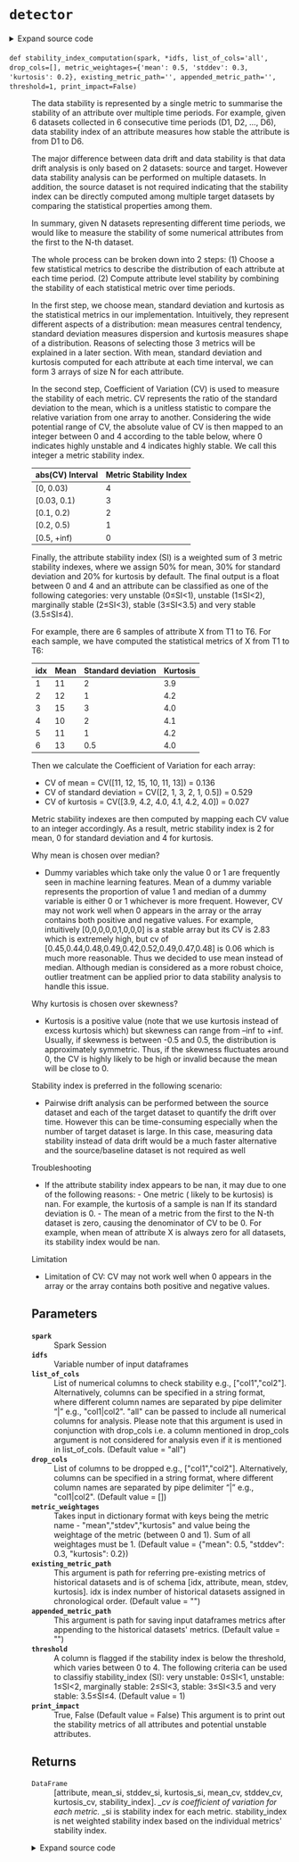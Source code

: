 # <code>detector</code>
<details class="source">
<summary>
<span>Expand source code</span>
</summary>
<pre>
```python
# coding=utf-8

from __future__ import division, print_function

import numpy as np
import pandas as pd
import pyspark
from loguru import logger
from pyspark.sql import SparkSession, DataFrame
from pyspark.sql import functions as F
from pyspark.sql import types as T
from scipy.stats import variation
import sympy as sp

from anovos.data_ingest.data_ingest import concatenate_dataset
from anovos.data_transformer.transformers import attribute_binning
from anovos.shared.utils import attributeType_segregation
from .distances import hellinger, psi, js_divergence, ks
from .validations import check_distance_method, check_list_of_columns


@check_distance_method
@check_list_of_columns
def statistics(
    spark: SparkSession,
    idf_target: DataFrame,
    idf_source: DataFrame,
    *,
    list_of_cols: list = "all",
    drop_cols: list = None,
    method_type: str = "PSI",
    bin_method: str = "equal_range",
    bin_size: int = 10,
    threshold: float = 0.1,
    pre_existing_source: bool = False,
    source_path: str = "NA",
    model_directory: str = "drift_statistics",
    print_impact: bool = False,
):
    """
    When the performance of a deployed machine learning model degrades in production, one potential reason is that
    the data used in training and prediction are not following the same distribution.

    Data drift mainly includes the following manifestations:

    - Covariate shift: training and test data follow different distributions. For example, An algorithm predicting
    income that is trained on younger population but tested on older population.
    - Prior probability shift: change of prior probability. For example in a spam classification problem,
    the proportion of spam emails changes from 0.2
    in training data to 0.6 in testing data.
    - Concept shift: the distribution of the target variable changes given fixed input values. For example in
    the same spam classification problem, emails tagged as spam in training data are more likely to be tagged
    as non-spam in testing data.

    In our module, we mainly focus on covariate shift detection.

    In summary, given 2 datasets, source and target datasets, we would like to quantify the drift of some numerical
    attributes from source to target datasets. The whole process can be broken down into 2 steps: (1) convert each
    attribute of interest in source and target datasets into source and target probability distributions. (2)
    calculate the statistical distance between source and target distributions for each attribute.

    In the first step, attribute_binning is firstly performed to bin the numerical attributes of the source dataset,
    which requires two input variables: bin_method and bin_size. The same binning method is applied on the target
    dataset to align two results. The probability distributions are computed by dividing the frequency of each bin by
    the total frequency.

    In the second step, 4 choices of statistical metrics are provided to measure the data drift of an attribute from
    source to target distribution: Population Stability Index (PSI), Jensen-Shannon Divergence (JSD),
    Hellinger Distance (HD) and Kolmogorov-Smirnov Distance (KS).

    They are calculated as below:
    For two discrete probability distributions *P=(p_1,…,p_k)* and *Q=(q_1,…,q_k),*

    ![https://raw.githubusercontent.com/anovos/anovos-docs/main/docs/assets/drift_stats_formulae.png](https://raw.githubusercontent.com/anovos/anovos-docs/main/docs/assets/drift_stats_formulae.png)

    A threshold can be set to flag out drifted attributes. If multiple statistical metrics have been calculated,
    an attribute will be marked as drifted if any of its statistical metric is larger than the threshold.

    This function can be used in many scenarios. For example:

    1. Attribute level data drift can be analysed together with the attribute importance of a machine learning model.
    The more important an attribute is, the more attention it needs to be given if drift presents.
    2. To analyse data drift over time, one can treat one dataset as the source / baseline dataset and multiple
    datasets as the target datasets. Drift analysis can be performed between the source dataset and each of the
    target dataset to quantify the drift over time.

    Parameters
    ----------
    spark
        Spark Session
    idf_target
        Input Dataframe
    idf_source
        Baseline/Source Dataframe. This argument is ignored if pre_existing_source is True.
    list_of_cols
        List of columns to check drift e.g., ["col1","col2"].
        Alternatively, columns can be specified in a string format,
        where different column names are separated by pipe delimiter “|” e.g., "col1|col2".
        "all" can be passed to include all (non-array) columns for analysis.
        Please note that this argument is used in conjunction with drop_cols i.e. a column mentioned in
        drop_cols argument is not considered for analysis even if it is mentioned in list_of_cols. (Default value = "all")
    drop_cols
        List of columns to be dropped e.g., ["col1","col2"].
        Alternatively, columns can be specified in a string format,
        where different column names are separated by pipe delimiter “|” e.g., "col1|col2". (Default value = None)
    method_type
        "PSI", "JSD", "HD", "KS","all".
        "all" can be passed to calculate all drift metrics.
        One or more methods can be passed in a form of list or string where different metrics are separated
        by pipe delimiter “|” e.g. ["PSI", "JSD"] or "PSI|JSD". (Default value = "PSI")
    bin_method
        "equal_frequency", "equal_range".
        In "equal_range" method, each bin is of equal size/width and in "equal_frequency", each bin
        has equal no. of rows, though the width of bins may vary. (Default value = "equal_range")
    bin_size
        Number of bins for creating histogram. (Default value = 10)
    threshold
        A column is flagged if any drift metric is above the threshold. (Default value = 0.1)
    pre_existing_source
        Boolean argument – True or False. True if the drift_statistics folder (binning model &
        frequency counts for each attribute) exists already, False Otherwise. (Default value = False)
    source_path
        If pre_existing_source is False, this argument can be used for saving the drift_statistics folder.
        The drift_statistics folder will have attribute_binning (binning model) & frequency_counts sub-folders.
        If pre_existing_source is True, this argument is path for referring the drift_statistics folder.
        Default "NA" for temporarily saving source dataset attribute_binning folder. (Default value = "NA")
    model_directory
        If pre_existing_source is False, this argument can be used for saving the drift stats to folder.
        The default drift statics directory is drift_statistics folder will have attribute_binning
        If pre_existing_source is True, this argument is model_directory for referring the drift statistics dir.
        Default "drift_statistics" for temporarily saving source dataset attribute_binning folder. (Default value = "drift_statistics")
    print_impact
        True, False. (Default value = False)
        This argument is to print out the drift statistics of all attributes and attributes meeting the threshold.

    Returns
    -------
    DataFrame
        [attribute, *metric, flagged]
        Number of columns will be dependent on method argument. There will be one column for each drift method/metric.

    """
    drop_cols = drop_cols or []
    num_cols = attributeType_segregation(idf_target.select(list_of_cols))[0]

    if not pre_existing_source:
        source_bin = attribute_binning(
            spark,
            idf_source,
            list_of_cols=num_cols,
            method_type=bin_method,
            bin_size=bin_size,
            pre_existing_model=False,
            model_path=source_path + "/" + model_directory,
        )
        source_bin.persist(pyspark.StorageLevel.MEMORY_AND_DISK).count()

    target_bin = attribute_binning(
        spark,
        idf_target,
        list_of_cols=num_cols,
        method_type=bin_method,
        bin_size=bin_size,
        pre_existing_model=True,
        model_path=source_path + "/" + model_directory,
    )

    target_bin.persist(pyspark.StorageLevel.MEMORY_AND_DISK).count()
    result = {"attribute": [], "flagged": []}

    for method in method_type:
        result[method] = []

    for i in list_of_cols:
        if pre_existing_source:
            x = spark.read.csv(
                source_path + "/" + model_directory + "/frequency_counts/" + i,
                header=True,
                inferSchema=True,
            )
        else:
            x = (
                source_bin.groupBy(i)
                .agg((F.count(i) / idf_source.count()).alias("p"))
                .fillna(-1)
            )
            x.coalesce(1).write.csv(
                source_path + "/" + model_directory + "/frequency_counts/" + i,
                header=True,
                mode="overwrite",
            )

        y = (
            target_bin.groupBy(i)
            .agg((F.count(i) / idf_target.count()).alias("q"))
            .fillna(-1)
        )

        xy = (
            x.join(y, i, "full_outer")
            .fillna(0.0001, subset=["p", "q"])
            .replace(0, 0.0001)
            .orderBy(i)
        )
        p = np.array(xy.select("p").rdd.flatMap(lambda x: x).collect())
        q = np.array(xy.select("q").rdd.flatMap(lambda x: x).collect())

        result["attribute"].append(i)
        counter = 0

        for idx, method in enumerate(method_type):
            drift_function = {
                "PSI": psi,
                "JSD": js_divergence,
                "HD": hellinger,
                "KS": ks,
            }
            metric = float(round(drift_function[method](p, q), 4))
            result[method].append(metric)
            if counter == 0:
                if metric > threshold:
                    result["flagged"].append(1)
                    counter = 1
            if (idx == (len(method_type) - 1)) & (counter == 0):
                result["flagged"].append(0)

    odf = (
        spark.createDataFrame(
            pd.DataFrame.from_dict(result, orient="index").transpose()
        )
        .select(["attribute"] + method_type + ["flagged"])
        .orderBy(F.desc("flagged"))
    )

    if print_impact:
        logger.info("All Attributes:")
        odf.show(len(list_of_cols))
        logger.info("Attributes meeting Data Drift threshold:")
        drift = odf.where(F.col("flagged") == 1)
        drift.show(drift.count())

    return odf


def stability_index_computation(
    spark,
    *idfs,
    list_of_cols="all",
    drop_cols=[],
    metric_weightages={"mean": 0.5, "stddev": 0.3, "kurtosis": 0.2},
    existing_metric_path="",
    appended_metric_path="",
    threshold=1,
    print_impact=False,
):
    """
    The data stability is represented by a single metric to summarise the stability of an attribute over multiple
    time periods. For example, given 6 datasets collected in 6 consecutive time periods (D1, D2, …, D6),
    data stability index of an attribute measures how stable the attribute is from D1 to D6.

    The major difference between data drift and data stability is that data drift analysis is only based on 2
    datasets: source and target. However data stability analysis can be performed on multiple datasets. In addition,
    the source dataset is not required indicating that the stability index can be directly computed among multiple
    target datasets by comparing the statistical properties among them.

    In summary, given N datasets representing different time periods, we would like to measure the stability of some
    numerical attributes from the first to the N-th dataset.

    The whole process can be broken down into 2 steps: (1) Choose a few statistical metrics to describe the
    distribution of each attribute at each time period. (2) Compute attribute level stability by combining the
    stability of each statistical metric over time periods.

    In the first step, we choose mean, standard deviation and kurtosis as the statistical metrics in our
    implementation. Intuitively, they represent different aspects of a distribution: mean measures central tendency,
    standard deviation measures dispersion and kurtosis measures shape of a distribution. Reasons of selecting those
    3 metrics will be explained in a later section. With mean, standard deviation and kurtosis computed for each
    attribute at each time interval, we can form 3 arrays of size N for each attribute.

    In the second step, Coefficient of Variation (CV) is used to measure the stability of each metric. CV represents
    the ratio of the standard deviation to the mean, which is a unitless statistic to compare the relative variation
    from one array to another. Considering the wide potential range of CV, the absolute value of CV is then mapped to
    an integer between 0 and 4 according to the table below, where 0 indicates highly unstable and 4 indicates highly
    stable. We call this integer a metric stability index.

    | abs(CV) Interval | Metric Stability Index |
    |------------------|------------------------|
    | [0, 0.03)        | 4                      |
    | [0.03, 0.1)      | 3                      |
    | [0.1, 0.2)       | 2                      |
    | [0.2, 0.5)       | 1                      |
    | [0.5, +inf)      | 0                      |


    Finally, the attribute stability index (SI) is a weighted sum of 3 metric stability indexes, where we assign 50%
    for mean, 30% for standard deviation and 20% for kurtosis by default. The final output is a float between 0 and 4 and an
    attribute can be classified as one of the following categories: very unstable (0≤SI<1), unstable (1≤SI<2),
    marginally stable (2≤SI<3), stable (3≤SI<3.5) and very stable (3.5≤SI≤4).

    For example, there are 6 samples of attribute X from T1 to T6. For each sample, we have computed the statistical
    metrics of X from T1 to T6:

    | idx | Mean | Standard deviation | Kurtosis |
    |-----|------|--------------------|----------|
    | 1   | 11   | 2                  | 3.9      |
    | 2   | 12   | 1                  | 4.2      |
    | 3   | 15   | 3                  | 4.0      |
    | 4   | 10   | 2                  | 4.1      |
    | 5   | 11   | 1                  | 4.2      |
    | 6   | 13   | 0.5                | 4.0      |

    Then we calculate the Coefficient of Variation for each array:

    - CV of mean = CV([11, 12, 15, 10, 11, 13]) = 0.136
    - CV of standard deviation = CV([2, 1, 3, 2, 1, 0.5]) = 0.529
    - CV of kurtosis = CV([3.9, 4.2, 4.0, 4.1, 4.2, 4.0]) = 0.027

    Metric stability indexes are then computed by mapping each CV value to an integer accordingly. As a result,
    metric stability index is 2 for mean, 0 for standard deviation and 4 for kurtosis.

    Why mean is chosen over median?

    - Dummy variables which take only the value 0 or 1 are frequently seen in machine learning features. Mean of a
    dummy variable represents the proportion of value 1 and median of a dummy variable is either 0 or 1 whichever is
    more frequent. However, CV may not work well when 0 appears in the array or the array contains both positive and
    negative values. For example, intuitively [0,0,0,0,0,1,0,0,0] is a stable array but its CV is 2.83 which is
    extremely high, but cv of [0.45,0.44,0.48,0.49,0.42,0.52,0.49,0.47,0.48] is 0.06 which is much more reasonable.
    Thus we decided to use mean instead of median. Although median is considered as a more robust choice,
    outlier treatment can be applied prior to data stability analysis to handle this issue.

    Why kurtosis is chosen over skewness?

    - Kurtosis is a positive value (note that we use kurtosis instead of excess kurtosis which) but skewness can
    range from –inf to +inf. Usually, if skewness is between -0.5 and 0.5, the distribution is approximately
    symmetric. Thus, if the skewness fluctuates around 0, the CV is highly likely to be high or invalid because the
    mean will be close to 0.

    Stability index is preferred in the following scenario:

    - Pairwise drift analysis can be performed between the source dataset and each of the target dataset to quantify
    the drift over time. However this can be time-consuming especially when the number of target dataset is large. In
    this case, measuring data stability instead of data drift would be a much faster alternative and the
    source/baseline dataset is not required as well

    Troubleshooting

    - If the attribute stability index appears to be nan, it may due to one of the following reasons: - One metric (
    likely to be kurtosis) is nan. For example, the kurtosis of a sample is nan If its standard deviation is 0. - The
    mean of a metric from the first to the N-th dataset is zero, causing the denominator of CV to be 0. For example,
    when mean of attribute X is always zero for all datasets, its stability index would be nan.

    Limitation

    - Limitation of CV: CV may not work well when 0 appears in the array or the array contains both positive and
    negative values.

    Parameters
    ----------
    spark
        Spark Session
    idfs
        Variable number of input dataframes
    list_of_cols
        List of numerical columns to check stability e.g., ["col1","col2"].
        Alternatively, columns can be specified in a string format,
        where different column names are separated by pipe delimiter “|” e.g., "col1|col2".
        "all" can be passed to include all numerical columns for analysis.
        Please note that this argument is used in conjunction with drop_cols i.e. a column mentioned in
        drop_cols argument is not considered for analysis even if it is mentioned in list_of_cols. (Default value = "all")
    drop_cols
        List of columns to be dropped e.g., ["col1","col2"].
        Alternatively, columns can be specified in a string format,
        where different column names are separated by pipe delimiter “|” e.g., "col1|col2". (Default value = [])
    metric_weightages
        Takes input in dictionary format with keys being the metric name - "mean","stdev","kurtosis"
        and value being the weightage of the metric (between 0 and 1). Sum of all weightages must be 1.
         (Default value = {"mean": 0.5, "stddev": 0.3, "kurtosis": 0.2})
    existing_metric_path
        This argument is path for referring pre-existing metrics of historical datasets and is
        of schema [idx, attribute, mean, stdev, kurtosis].
        idx is index number of historical datasets assigned in chronological order. (Default value = "")
    appended_metric_path
        This argument is path for saving input dataframes metrics after appending to the
        historical datasets' metrics. (Default value = "")
    threshold
        A column is flagged if the stability index is below the threshold, which varies between 0 to 4.
        The following criteria can be used to classifiy stability_index (SI): very unstable: 0≤SI<1,
        unstable: 1≤SI<2, marginally stable: 2≤SI<3, stable: 3≤SI<3.5 and very stable: 3.5≤SI≤4. (Default value = 1)
    print_impact
        True, False (Default value = False)
        This argument is to print out the stability metrics of all attributes and potential unstable attributes.

    Returns
    -------
    DataFrame
        [attribute, mean_si, stddev_si, kurtosis_si, mean_cv, stddev_cv, kurtosis_cv, stability_index].
        *_cv is coefficient of variation for each metric. *_si is stability index for each metric.
        stability_index is net weighted stability index based on the individual metrics' stability index.

    """

    num_cols = attributeType_segregation(idfs[0])[0]
    if list_of_cols == "all":
        list_of_cols = num_cols
    if isinstance(list_of_cols, str):
        list_of_cols = [x.strip() for x in list_of_cols.split("|")]
    if isinstance(drop_cols, str):
        drop_cols = [x.strip() for x in drop_cols.split("|")]

    list_of_cols = list(set([e for e in list_of_cols if e not in drop_cols]))

    if any(x not in num_cols for x in list_of_cols) | (len(list_of_cols) == 0):
        raise TypeError("Invalid input for Column(s)")

    if (
        round(
            metric_weightages.get("mean", 0)
            + metric_weightages.get("stddev", 0)
            + metric_weightages.get("kurtosis", 0),
            3,
        )
        != 1
    ):
        raise ValueError(
            "Invalid input for metric weightages. Either metric name is incorrect or sum of metric weightages is not 1.0"
        )

    if existing_metric_path:
        existing_metric_df = spark.read.csv(
            existing_metric_path, header=True, inferSchema=True
        )
        dfs_count = existing_metric_df.select(F.max(F.col("idx"))).first()[0]
    else:
        schema = T.StructType(
            [
                T.StructField("idx", T.IntegerType(), True),
                T.StructField("attribute", T.StringType(), True),
                T.StructField("mean", T.DoubleType(), True),
                T.StructField("stddev", T.DoubleType(), True),
                T.StructField("kurtosis", T.DoubleType(), True),
            ]
        )
        existing_metric_df = spark.sparkContext.emptyRDD().toDF(schema)
        dfs_count = 0

    metric_ls = []
    for idf in idfs:
        for i in list_of_cols:
            mean, stddev, kurtosis = idf.select(
                F.mean(i), F.stddev(i), F.kurtosis(i)
            ).first()
            metric_ls.append(
                [dfs_count + 1, i, mean, stddev, kurtosis + 3.0 if kurtosis else None]
            )
        dfs_count += 1

    new_metric_df = spark.createDataFrame(
        metric_ls, schema=("idx", "attribute", "mean", "stddev", "kurtosis")
    )
    appended_metric_df = concatenate_dataset(existing_metric_df, new_metric_df)

    if appended_metric_path:
        appended_metric_df.coalesce(1).write.csv(
            appended_metric_path, header=True, mode="overwrite"
        )

    result = []
    for i in list_of_cols:
        i_output = [i]
        for metric in ["mean", "stddev", "kurtosis"]:
            metric_stats = (
                appended_metric_df.where(F.col("attribute") == i)
                .orderBy("idx")
                .select(metric)
                .fillna(np.nan)
                .rdd.flatMap(list)
                .collect()
            )
            metric_cv = round(float(variation([a for a in metric_stats])), 4) or None
            i_output.append(metric_cv)
        result.append(i_output)

    schema = T.StructType(
        [
            T.StructField("attribute", T.StringType(), True),
            T.StructField("mean_cv", T.FloatType(), True),
            T.StructField("stddev_cv", T.FloatType(), True),
            T.StructField("kurtosis_cv", T.FloatType(), True),
        ]
    )

    odf = spark.createDataFrame(result, schema=schema)

    def score_cv(cv, thresholds=[0.03, 0.1, 0.2, 0.5]):
        if cv is None:
            return None
        else:
            cv = abs(cv)
            stability_index = [4, 3, 2, 1, 0]
            for i, thresh in enumerate(thresholds):
                if cv < thresh:
                    return stability_index[i]
            return stability_index[-1]

    f_score_cv = F.udf(score_cv, T.IntegerType())

    odf = (
        odf.replace(np.nan, None)
        .withColumn("mean_si", f_score_cv(F.col("mean_cv")))
        .withColumn("stddev_si", f_score_cv(F.col("stddev_cv")))
        .withColumn("kurtosis_si", f_score_cv(F.col("kurtosis_cv")))
        .withColumn(
            "stability_index",
            F.round(
                (
                    F.col("mean_si") * metric_weightages.get("mean", 0)
                    + F.col("stddev_si") * metric_weightages.get("stddev", 0)
                    + F.col("kurtosis_si") * metric_weightages.get("kurtosis", 0)
                ),
                4,
            ),
        )
        .withColumn(
            "flagged",
            F.when(
                (F.col("stability_index") < threshold)
                | (F.col("stability_index").isNull()),
                1,
            ).otherwise(0),
        )
    )

    if print_impact:
        logger.info("All Attributes:")
        odf.show(len(list_of_cols))
        logger.info("Potential Unstable Attributes:")
        unstable = odf.where(F.col("flagged") == 1)
        unstable.show(unstable.count())

    return odf


def feature_stability_estimation(
    spark,
    attribute_stats,
    attribute_transformation,
    metric_weightages={"mean": 0.5, "stddev": 0.3, "kurtosis": 0.2},
    threshold=1,
    print_impact=False,
):
    """
    This function is able to estimate the stability index of a new feature composed of certain attributes whose
    stability metrics are known. For example, the new feature F can be expressed as F = g(X1, X2, …, Xn),
    where X1, X2, …, Xn represent different attributes and g represents the transformation function.
    The most straightforward way is to generate the new feature for all periods and calculate its stability index.
    However, it requires reading all historical data again which can be unrealistic for large datasets.
    Thus, the objective of this function is to estimate feature stability index without reading historical data.

    One example can be the following scenario: we have attributes A and B, we have their respective stability
    statistics from T1 to T7. At T7 we realise we need to generate a new feature: A/B, but we don’t have
    statistics metrics of A/B from T1 to T6 and this is where this function can be applied to generate an
    estimation without reading datasets from T1 to T6.

    The estimation can be broken down into 3 steps.
    1. Estimate mean and stddev for the new feature based on attribute metrics (no existing resource found to
    estimate Feature kurtosis). Estimated mean and stddev are generated for each time period using the
    formula below according to [1]:
    ![https://raw.githubusercontent.com/anovos/anovos-docs/main/docs/assets/feature_stability_formulae.png](https://raw.githubusercontent.com/anovos/anovos-docs/main/docs/assets/feature_stability_formulae.png)
    2. Calculate Coefficient of variation (CV) for estimated feature mean and stddev. Each CV can be then mapped
    to an integer between 0 and 4 to generate the metric stability index.
    3. Similar to the attribute stability index, each metric is assigned a weightage between 0 and 1, where the
    default values are 50 for mean, 30% for standard deviation and 20% for kurtosis. Because we are unable to
    generate kurtosis stability index, its minimum and maximum possible values (0 and 4) are used to output a
    range for global stability index (GSI):
        * Lower bound of GSI = 0.5∗mean stability index + 0.3∗stddev stability index + 0.2 ∗ 𝟎
        * Upper bound of GSI = 0.5∗mean stability index + 0.3∗stddev stability index + 0.2 ∗ 𝟒

    [1] Benaroya, H., Han, S. M., & Nagurka, M. (2005). Probability models in engineering and science (Vol. 192, pp. 168-169). CRC press.

    Parameters
    ----------
    spark
        Spark Session
    attribute_stats
        Spark dataframe. The intermediate dataframe saved by running function
        stabilityIndex_computation with schema [idx, attribute, mean, stddev, kurtosis].
        It should contain all the attributes used in argument attribute_transformation.
    attribute_transformation
        Takes input in dictionary format: each key-value combination represents one
        new feature. Each key is a string containing all the attributes involved in
        the new feature seperated by '|'. Each value is the transformation of the
        attributes in string. For example, {'X|Y|Z': 'X**2+Y/Z', 'A': 'log(A)'}
    metric_weightages
        Takes input in dictionary format with keys being the metric name - "mean","stdev","kurtosis"
        and value being the weightage of the metric (between 0 and 1). Sum of all weightages must be 1.
        (Default value = {"mean": 0.5, "stddev": 0.3, "kurtosis": 0.2})
    threshold
        A column is flagged if the stability index is below the threshold, which varies between 0 and 4.
        The following criteria can be used to classify stability_index (SI): very unstable: 0≤SI<1,
        unstable: 1≤SI<2, marginally stable: 2≤SI<3, stable: 3≤SI<3.5 and very stable: 3.5≤SI≤4. (Default value = 1)
    print_impact
        True, False (Default value = False)
        This argument is to print out the stability metrics of all newly generated features and potential unstable features.

    Returns
    -------
    DataFrame
        [feature_formula, mean_cv, stddev_cv, mean_si, stddev_si, stability_index_lower_bound,
        stability_index_upper_bound, flagged_lower, flagged_upper].
        *_cv is coefficient of variation for each metric. *_si is stability index for each metric.
        stability_index_lower_bound and stability_index_upper_bound form a range for estimated stability index.
        flagged_lower and flagged_upper indicate whether the feature is potentially unstable based on the lower
        and upper bounds for stability index.

    """

    def stats_estimation(attributes, transformation, mean, stddev):
        attribute_means = list(zip(attributes, mean))
        first_dev = []
        second_dev = []
        est_mean = 0
        est_var = 0
        for attr, s in zip(attributes, stddev):
            first_dev = sp.diff(transformation, attr)
            second_dev = sp.diff(transformation, attr, 2)

            est_mean += s**2 * second_dev.subs(attribute_means) / 2
            est_var += s**2 * (first_dev.subs(attribute_means)) ** 2

        transformation = sp.parse_expr(transformation)
        est_mean += transformation.subs(attribute_means)

        return [float(est_mean), float(est_var)]

    f_stats_estimation = F.udf(stats_estimation, T.ArrayType(T.FloatType()))

    index = (
        attribute_stats.select("idx")
        .distinct()
        .orderBy("idx")
        .rdd.flatMap(list)
        .collect()
    )
    attribute_names = list(attribute_transformation.keys())
    transformations = list(attribute_transformation.values())

    feature_metric = []
    for attributes, transformation in zip(attribute_names, transformations):
        attributes = [x.strip() for x in attributes.split("|")]
        for idx in index:
            attr_mean_list, attr_stddev_list = [], []
            for attr in attributes:
                df_temp = attribute_stats.where(
                    (F.col("idx") == idx) & (F.col("attribute") == attr)
                )
                if df_temp.count() == 0:
                    raise TypeError(
                        "Invalid input for attribute_stats: all involved attributes must have available statistics across all time periods (idx)"
                    )
                attr_mean_list.append(
                    df_temp.select("mean").rdd.flatMap(lambda x: x).collect()[0]
                )
                attr_stddev_list.append(
                    df_temp.select("stddev").rdd.flatMap(lambda x: x).collect()[0]
                )
            feature_metric.append(
                [idx, transformation, attributes, attr_mean_list, attr_stddev_list]
            )

    schema = T.StructType(
        [
            T.StructField("idx", T.IntegerType(), True),
            T.StructField("transformation", T.StringType(), True),
            T.StructField("attributes", T.ArrayType(T.StringType()), True),
            T.StructField("attr_mean_list", T.ArrayType(T.FloatType()), True),
            T.StructField("attr_stddev_list", T.ArrayType(T.FloatType()), True),
        ]
    )

    df_feature_metric = (
        spark.createDataFrame(feature_metric, schema=schema)
        .withColumn(
            "est_feature_stats",
            f_stats_estimation(
                "attributes", "transformation", "attr_mean_list", "attr_stddev_list"
            ),
        )
        .withColumn("est_feature_mean", F.col("est_feature_stats")[0])
        .withColumn("est_feature_stddev", F.sqrt(F.col("est_feature_stats")[1]))
        .select(
            "idx",
            "attributes",
            "transformation",
            "est_feature_mean",
            "est_feature_stddev",
        )
    )

    output = []
    for idx, i in enumerate(transformations):
        i_output = [i]
        for metric in ["est_feature_mean", "est_feature_stddev"]:
            metric_stats = (
                df_feature_metric.where(F.col("transformation") == i)
                .orderBy("idx")
                .select(metric)
                .fillna(np.nan)
                .rdd.flatMap(list)
                .collect()
            )
            metric_cv = round(float(variation([a for a in metric_stats])), 4) or None
            i_output.append(metric_cv)
        output.append(i_output)

    schema = T.StructType(
        [
            T.StructField("feature_formula", T.StringType(), True),
            T.StructField("mean_cv", T.FloatType(), True),
            T.StructField("stddev_cv", T.FloatType(), True),
        ]
    )

    odf = spark.createDataFrame(output, schema=schema)

    def score_cv(cv, thresholds=[0.03, 0.1, 0.2, 0.5]):
        if cv is None:
            return None
        else:
            cv = abs(cv)
            stability_index = [4, 3, 2, 1, 0]
            for i, thresh in enumerate(thresholds):
                if cv < thresh:
                    return stability_index[i]
            return stability_index[-1]

    f_score_cv = F.udf(score_cv, T.IntegerType())

    odf = (
        odf.replace(np.nan, None)
        .withColumn("mean_si", f_score_cv(F.col("mean_cv")))
        .withColumn("stddev_si", f_score_cv(F.col("stddev_cv")))
        .withColumn(
            "stability_index_lower_bound",
            F.round(
                F.col("mean_si") * metric_weightages.get("mean", 0)
                + F.col("stddev_si") * metric_weightages.get("stddev", 0),
                4,
            ),
        )
        .withColumn(
            "stability_index_upper_bound",
            F.round(
                F.col("stability_index_lower_bound")
                + 4 * metric_weightages.get("kurtosis", 0),
                4,
            ),
        )
        .withColumn(
            "flagged_lower",
            F.when(
                (F.col("stability_index_lower_bound") < threshold)
                | (F.col("stability_index_lower_bound").isNull()),
                1,
            ).otherwise(0),
        )
        .withColumn(
            "flagged_upper",
            F.when(
                (F.col("stability_index_upper_bound") < threshold)
                | (F.col("stability_index_upper_bound").isNull()),
                1,
            ).otherwise(0),
        )
    )

    if print_impact:
        logger.info("All Features:")
        odf.show(len(attribute_names), False)
        logger.info(
            "Potential Unstable Features Identified by Both Lower and Upper Bounds:"
        )
        unstable = odf.where(F.col("flagged_upper") == 1)
        unstable.show(unstable.count())

    return odf
```
</pre>
</details>
## Functions
<dl>
<dt id="anovos.drift.detector.feature_stability_estimation"><code class="name flex hljs csharp">
<span class="k">def</span> <span class="nf"><span class="ident">feature_stability_estimation</span></span>(<span class="n">spark, attribute_stats, attribute_transformation, metric_weightages={'mean': 0.5, 'stddev': 0.3, 'kurtosis': 0.2}, threshold=1, print_impact=False)</span>
</code></dt>
<dd>
<div class="desc"><p>This function is able to estimate the stability index of a new feature composed of certain attributes whose
stability metrics are known. For example, the new feature F can be expressed as F = g(X1, X2, …, Xn),
where X1, X2, …, Xn represent different attributes and g represents the transformation function.
The most straightforward way is to generate the new feature for all periods and calculate its stability index.
However, it requires reading all historical data again which can be unrealistic for large datasets.
Thus, the objective of this function is to estimate feature stability index without reading historical data.</p>
<p>One example can be the following scenario: we have attributes A and B, we have their respective stability
statistics from T1 to T7. At T7 we realise we need to generate a new feature: A/B, but we don’t have
statistics metrics of A/B from T1 to T6 and this is where this function can be applied to generate an
estimation without reading datasets from T1 to T6.</p>
<p>The estimation can be broken down into 3 steps.
1. Estimate mean and stddev for the new feature based on attribute metrics (no existing resource found to
estimate Feature kurtosis). Estimated mean and stddev are generated for each time period using the
formula below according to [1]:
<img alt="https://raw.githubusercontent.com/anovos/anovos-docs/main/docs/assets/feature_stability_formulae.png" src="https://raw.githubusercontent.com/anovos/anovos-docs/main/docs/assets/feature_stability_formulae.png">
2. Calculate Coefficient of variation (CV) for estimated feature mean and stddev. Each CV can be then mapped
to an integer between 0 and 4 to generate the metric stability index.
3. Similar to the attribute stability index, each metric is assigned a weightage between 0 and 1, where the
default values are 50 for mean, 30% for standard deviation and 20% for kurtosis. Because we are unable to
generate kurtosis stability index, its minimum and maximum possible values (0 and 4) are used to output a
range for global stability index (GSI):
* Lower bound of GSI = 0.5∗mean stability index + 0.3∗stddev stability index + 0.2 ∗ 𝟎
* Upper bound of GSI = 0.5∗mean stability index + 0.3∗stddev stability index + 0.2 ∗ 𝟒</p>
<p>[1] Benaroya, H., Han, S. M., &amp; Nagurka, M. (2005). Probability models in engineering and science (Vol. 192, pp. 168-169). CRC press.</p>
<h2 id="parameters">Parameters</h2>
<dl>
<dt><strong><code>spark</code></strong></dt>
<dd>Spark Session</dd>
<dt><strong><code>attribute_stats</code></strong></dt>
<dd>Spark dataframe. The intermediate dataframe saved by running function
stabilityIndex_computation with schema [idx, attribute, mean, stddev, kurtosis].
It should contain all the attributes used in argument attribute_transformation.</dd>
<dt><strong><code>attribute_transformation</code></strong></dt>
<dd>Takes input in dictionary format: each key-value combination represents one
new feature. Each key is a string containing all the attributes involved in
the new feature seperated by '|'. Each value is the transformation of the
attributes in string. For example, {'X|Y|Z': 'X**2+Y/Z', 'A': 'log(A)'}</dd>
<dt><strong><code>metric_weightages</code></strong></dt>
<dd>Takes input in dictionary format with keys being the metric name - "mean","stdev","kurtosis"
and value being the weightage of the metric (between 0 and 1). Sum of all weightages must be 1.
(Default value = {"mean": 0.5, "stddev": 0.3, "kurtosis": 0.2})</dd>
<dt><strong><code>threshold</code></strong></dt>
<dd>A column is flagged if the stability index is below the threshold, which varies between 0 and 4.
The following criteria can be used to classify stability_index (SI): very unstable: 0≤SI&lt;1,
unstable: 1≤SI&lt;2, marginally stable: 2≤SI&lt;3, stable: 3≤SI&lt;3.5 and very stable: 3.5≤SI≤4. (Default value = 1)</dd>
<dt><strong><code>print_impact</code></strong></dt>
<dd>True, False (Default value = False)
This argument is to print out the stability metrics of all newly generated features and potential unstable features.</dd>
</dl>
<h2 id="returns">Returns</h2>
<dl>
<dt><code>DataFrame</code></dt>
<dd>[feature_formula, mean_cv, stddev_cv, mean_si, stddev_si, stability_index_lower_bound,
stability_index_upper_bound, flagged_lower, flagged_upper].
<em>_cv is coefficient of variation for each metric. </em>_si is stability index for each metric.
stability_index_lower_bound and stability_index_upper_bound form a range for estimated stability index.
flagged_lower and flagged_upper indicate whether the feature is potentially unstable based on the lower
and upper bounds for stability index.</dd>
</dl></div>
<details class="source">
<summary>
<span>Expand source code</span>
</summary>
<pre>
```python
def feature_stability_estimation(
    spark,
    attribute_stats,
    attribute_transformation,
    metric_weightages={"mean": 0.5, "stddev": 0.3, "kurtosis": 0.2},
    threshold=1,
    print_impact=False,
):
    """
    This function is able to estimate the stability index of a new feature composed of certain attributes whose
    stability metrics are known. For example, the new feature F can be expressed as F = g(X1, X2, …, Xn),
    where X1, X2, …, Xn represent different attributes and g represents the transformation function.
    The most straightforward way is to generate the new feature for all periods and calculate its stability index.
    However, it requires reading all historical data again which can be unrealistic for large datasets.
    Thus, the objective of this function is to estimate feature stability index without reading historical data.

    One example can be the following scenario: we have attributes A and B, we have their respective stability
    statistics from T1 to T7. At T7 we realise we need to generate a new feature: A/B, but we don’t have
    statistics metrics of A/B from T1 to T6 and this is where this function can be applied to generate an
    estimation without reading datasets from T1 to T6.

    The estimation can be broken down into 3 steps.
    1. Estimate mean and stddev for the new feature based on attribute metrics (no existing resource found to
    estimate Feature kurtosis). Estimated mean and stddev are generated for each time period using the
    formula below according to [1]:
    ![https://raw.githubusercontent.com/anovos/anovos-docs/main/docs/assets/feature_stability_formulae.png](https://raw.githubusercontent.com/anovos/anovos-docs/main/docs/assets/feature_stability_formulae.png)
    2. Calculate Coefficient of variation (CV) for estimated feature mean and stddev. Each CV can be then mapped
    to an integer between 0 and 4 to generate the metric stability index.
    3. Similar to the attribute stability index, each metric is assigned a weightage between 0 and 1, where the
    default values are 50 for mean, 30% for standard deviation and 20% for kurtosis. Because we are unable to
    generate kurtosis stability index, its minimum and maximum possible values (0 and 4) are used to output a
    range for global stability index (GSI):
        * Lower bound of GSI = 0.5∗mean stability index + 0.3∗stddev stability index + 0.2 ∗ 𝟎
        * Upper bound of GSI = 0.5∗mean stability index + 0.3∗stddev stability index + 0.2 ∗ 𝟒

    [1] Benaroya, H., Han, S. M., & Nagurka, M. (2005). Probability models in engineering and science (Vol. 192, pp. 168-169). CRC press.

    Parameters
    ----------
    spark
        Spark Session
    attribute_stats
        Spark dataframe. The intermediate dataframe saved by running function
        stabilityIndex_computation with schema [idx, attribute, mean, stddev, kurtosis].
        It should contain all the attributes used in argument attribute_transformation.
    attribute_transformation
        Takes input in dictionary format: each key-value combination represents one
        new feature. Each key is a string containing all the attributes involved in
        the new feature seperated by '|'. Each value is the transformation of the
        attributes in string. For example, {'X|Y|Z': 'X**2+Y/Z', 'A': 'log(A)'}
    metric_weightages
        Takes input in dictionary format with keys being the metric name - "mean","stdev","kurtosis"
        and value being the weightage of the metric (between 0 and 1). Sum of all weightages must be 1.
        (Default value = {"mean": 0.5, "stddev": 0.3, "kurtosis": 0.2})
    threshold
        A column is flagged if the stability index is below the threshold, which varies between 0 and 4.
        The following criteria can be used to classify stability_index (SI): very unstable: 0≤SI<1,
        unstable: 1≤SI<2, marginally stable: 2≤SI<3, stable: 3≤SI<3.5 and very stable: 3.5≤SI≤4. (Default value = 1)
    print_impact
        True, False (Default value = False)
        This argument is to print out the stability metrics of all newly generated features and potential unstable features.

    Returns
    -------
    DataFrame
        [feature_formula, mean_cv, stddev_cv, mean_si, stddev_si, stability_index_lower_bound,
        stability_index_upper_bound, flagged_lower, flagged_upper].
        *_cv is coefficient of variation for each metric. *_si is stability index for each metric.
        stability_index_lower_bound and stability_index_upper_bound form a range for estimated stability index.
        flagged_lower and flagged_upper indicate whether the feature is potentially unstable based on the lower
        and upper bounds for stability index.

    """

    def stats_estimation(attributes, transformation, mean, stddev):
        attribute_means = list(zip(attributes, mean))
        first_dev = []
        second_dev = []
        est_mean = 0
        est_var = 0
        for attr, s in zip(attributes, stddev):
            first_dev = sp.diff(transformation, attr)
            second_dev = sp.diff(transformation, attr, 2)

            est_mean += s**2 * second_dev.subs(attribute_means) / 2
            est_var += s**2 * (first_dev.subs(attribute_means)) ** 2

        transformation = sp.parse_expr(transformation)
        est_mean += transformation.subs(attribute_means)

        return [float(est_mean), float(est_var)]

    f_stats_estimation = F.udf(stats_estimation, T.ArrayType(T.FloatType()))

    index = (
        attribute_stats.select("idx")
        .distinct()
        .orderBy("idx")
        .rdd.flatMap(list)
        .collect()
    )
    attribute_names = list(attribute_transformation.keys())
    transformations = list(attribute_transformation.values())

    feature_metric = []
    for attributes, transformation in zip(attribute_names, transformations):
        attributes = [x.strip() for x in attributes.split("|")]
        for idx in index:
            attr_mean_list, attr_stddev_list = [], []
            for attr in attributes:
                df_temp = attribute_stats.where(
                    (F.col("idx") == idx) & (F.col("attribute") == attr)
                )
                if df_temp.count() == 0:
                    raise TypeError(
                        "Invalid input for attribute_stats: all involved attributes must have available statistics across all time periods (idx)"
                    )
                attr_mean_list.append(
                    df_temp.select("mean").rdd.flatMap(lambda x: x).collect()[0]
                )
                attr_stddev_list.append(
                    df_temp.select("stddev").rdd.flatMap(lambda x: x).collect()[0]
                )
            feature_metric.append(
                [idx, transformation, attributes, attr_mean_list, attr_stddev_list]
            )

    schema = T.StructType(
        [
            T.StructField("idx", T.IntegerType(), True),
            T.StructField("transformation", T.StringType(), True),
            T.StructField("attributes", T.ArrayType(T.StringType()), True),
            T.StructField("attr_mean_list", T.ArrayType(T.FloatType()), True),
            T.StructField("attr_stddev_list", T.ArrayType(T.FloatType()), True),
        ]
    )

    df_feature_metric = (
        spark.createDataFrame(feature_metric, schema=schema)
        .withColumn(
            "est_feature_stats",
            f_stats_estimation(
                "attributes", "transformation", "attr_mean_list", "attr_stddev_list"
            ),
        )
        .withColumn("est_feature_mean", F.col("est_feature_stats")[0])
        .withColumn("est_feature_stddev", F.sqrt(F.col("est_feature_stats")[1]))
        .select(
            "idx",
            "attributes",
            "transformation",
            "est_feature_mean",
            "est_feature_stddev",
        )
    )

    output = []
    for idx, i in enumerate(transformations):
        i_output = [i]
        for metric in ["est_feature_mean", "est_feature_stddev"]:
            metric_stats = (
                df_feature_metric.where(F.col("transformation") == i)
                .orderBy("idx")
                .select(metric)
                .fillna(np.nan)
                .rdd.flatMap(list)
                .collect()
            )
            metric_cv = round(float(variation([a for a in metric_stats])), 4) or None
            i_output.append(metric_cv)
        output.append(i_output)

    schema = T.StructType(
        [
            T.StructField("feature_formula", T.StringType(), True),
            T.StructField("mean_cv", T.FloatType(), True),
            T.StructField("stddev_cv", T.FloatType(), True),
        ]
    )

    odf = spark.createDataFrame(output, schema=schema)

    def score_cv(cv, thresholds=[0.03, 0.1, 0.2, 0.5]):
        if cv is None:
            return None
        else:
            cv = abs(cv)
            stability_index = [4, 3, 2, 1, 0]
            for i, thresh in enumerate(thresholds):
                if cv < thresh:
                    return stability_index[i]
            return stability_index[-1]

    f_score_cv = F.udf(score_cv, T.IntegerType())

    odf = (
        odf.replace(np.nan, None)
        .withColumn("mean_si", f_score_cv(F.col("mean_cv")))
        .withColumn("stddev_si", f_score_cv(F.col("stddev_cv")))
        .withColumn(
            "stability_index_lower_bound",
            F.round(
                F.col("mean_si") * metric_weightages.get("mean", 0)
                + F.col("stddev_si") * metric_weightages.get("stddev", 0),
                4,
            ),
        )
        .withColumn(
            "stability_index_upper_bound",
            F.round(
                F.col("stability_index_lower_bound")
                + 4 * metric_weightages.get("kurtosis", 0),
                4,
            ),
        )
        .withColumn(
            "flagged_lower",
            F.when(
                (F.col("stability_index_lower_bound") < threshold)
                | (F.col("stability_index_lower_bound").isNull()),
                1,
            ).otherwise(0),
        )
        .withColumn(
            "flagged_upper",
            F.when(
                (F.col("stability_index_upper_bound") < threshold)
                | (F.col("stability_index_upper_bound").isNull()),
                1,
            ).otherwise(0),
        )
    )

    if print_impact:
        logger.info("All Features:")
        odf.show(len(attribute_names), False)
        logger.info(
            "Potential Unstable Features Identified by Both Lower and Upper Bounds:"
        )
        unstable = odf.where(F.col("flagged_upper") == 1)
        unstable.show(unstable.count())

    return odf
```
</pre>
</details>
</dd>
<dt id="anovos.drift.detector.stability_index_computation"><code class="name flex hljs csharp">
<span class="k">def</span> <span class="nf"><span class="ident">stability_index_computation</span></span>(<span class="n">spark, *idfs, list_of_cols='all', drop_cols=[], metric_weightages={'mean': 0.5, 'stddev': 0.3, 'kurtosis': 0.2}, existing_metric_path='', appended_metric_path='', threshold=1, print_impact=False)</span>
</code></dt>
<dd>
<div class="desc"><p>The data stability is represented by a single metric to summarise the stability of an attribute over multiple
time periods. For example, given 6 datasets collected in 6 consecutive time periods (D1, D2, …, D6),
data stability index of an attribute measures how stable the attribute is from D1 to D6.</p>
<p>The major difference between data drift and data stability is that data drift analysis is only based on 2
datasets: source and target. However data stability analysis can be performed on multiple datasets. In addition,
the source dataset is not required indicating that the stability index can be directly computed among multiple
target datasets by comparing the statistical properties among them.</p>
<p>In summary, given N datasets representing different time periods, we would like to measure the stability of some
numerical attributes from the first to the N-th dataset.</p>
<p>The whole process can be broken down into 2 steps: (1) Choose a few statistical metrics to describe the
distribution of each attribute at each time period. (2) Compute attribute level stability by combining the
stability of each statistical metric over time periods.</p>
<p>In the first step, we choose mean, standard deviation and kurtosis as the statistical metrics in our
implementation. Intuitively, they represent different aspects of a distribution: mean measures central tendency,
standard deviation measures dispersion and kurtosis measures shape of a distribution. Reasons of selecting those
3 metrics will be explained in a later section. With mean, standard deviation and kurtosis computed for each
attribute at each time interval, we can form 3 arrays of size N for each attribute.</p>
<p>In the second step, Coefficient of Variation (CV) is used to measure the stability of each metric. CV represents
the ratio of the standard deviation to the mean, which is a unitless statistic to compare the relative variation
from one array to another. Considering the wide potential range of CV, the absolute value of CV is then mapped to
an integer between 0 and 4 according to the table below, where 0 indicates highly unstable and 4 indicates highly
stable. We call this integer a metric stability index.</p>
<table>
<thead>
<tr>
<th>abs(CV) Interval</th>
<th>Metric Stability Index</th>
</tr>
</thead>
<tbody>
<tr>
<td>[0, 0.03)</td>
<td>4</td>
</tr>
<tr>
<td>[0.03, 0.1)</td>
<td>3</td>
</tr>
<tr>
<td>[0.1, 0.2)</td>
<td>2</td>
</tr>
<tr>
<td>[0.2, 0.5)</td>
<td>1</td>
</tr>
<tr>
<td>[0.5, +inf)</td>
<td>0</td>
</tr>
</tbody>
</table>
<p>Finally, the attribute stability index (SI) is a weighted sum of 3 metric stability indexes, where we assign 50%
for mean, 30% for standard deviation and 20% for kurtosis by default. The final output is a float between 0 and 4 and an
attribute can be classified as one of the following categories: very unstable (0≤SI&lt;1), unstable (1≤SI&lt;2),
marginally stable (2≤SI&lt;3), stable (3≤SI&lt;3.5) and very stable (3.5≤SI≤4).</p>
<p>For example, there are 6 samples of attribute X from T1 to T6. For each sample, we have computed the statistical
metrics of X from T1 to T6:</p>
<table>
<thead>
<tr>
<th>idx</th>
<th>Mean</th>
<th>Standard deviation</th>
<th>Kurtosis</th>
</tr>
</thead>
<tbody>
<tr>
<td>1</td>
<td>11</td>
<td>2</td>
<td>3.9</td>
</tr>
<tr>
<td>2</td>
<td>12</td>
<td>1</td>
<td>4.2</td>
</tr>
<tr>
<td>3</td>
<td>15</td>
<td>3</td>
<td>4.0</td>
</tr>
<tr>
<td>4</td>
<td>10</td>
<td>2</td>
<td>4.1</td>
</tr>
<tr>
<td>5</td>
<td>11</td>
<td>1</td>
<td>4.2</td>
</tr>
<tr>
<td>6</td>
<td>13</td>
<td>0.5</td>
<td>4.0</td>
</tr>
</tbody>
</table>
<p>Then we calculate the Coefficient of Variation for each array:</p>
<ul>
<li>CV of mean = CV([11, 12, 15, 10, 11, 13]) = 0.136</li>
<li>CV of standard deviation = CV([2, 1, 3, 2, 1, 0.5]) = 0.529</li>
<li>CV of kurtosis = CV([3.9, 4.2, 4.0, 4.1, 4.2, 4.0]) = 0.027</li>
</ul>
<p>Metric stability indexes are then computed by mapping each CV value to an integer accordingly. As a result,
metric stability index is 2 for mean, 0 for standard deviation and 4 for kurtosis.</p>
<p>Why mean is chosen over median?</p>
<ul>
<li>Dummy variables which take only the value 0 or 1 are frequently seen in machine learning features. Mean of a
dummy variable represents the proportion of value 1 and median of a dummy variable is either 0 or 1 whichever is
more frequent. However, CV may not work well when 0 appears in the array or the array contains both positive and
negative values. For example, intuitively [0,0,0,0,0,1,0,0,0] is a stable array but its CV is 2.83 which is
extremely high, but cv of [0.45,0.44,0.48,0.49,0.42,0.52,0.49,0.47,0.48] is 0.06 which is much more reasonable.
Thus we decided to use mean instead of median. Although median is considered as a more robust choice,
outlier treatment can be applied prior to data stability analysis to handle this issue.</li>
</ul>
<p>Why kurtosis is chosen over skewness?</p>
<ul>
<li>Kurtosis is a positive value (note that we use kurtosis instead of excess kurtosis which) but skewness can
range from –inf to +inf. Usually, if skewness is between -0.5 and 0.5, the distribution is approximately
symmetric. Thus, if the skewness fluctuates around 0, the CV is highly likely to be high or invalid because the
mean will be close to 0.</li>
</ul>
<p>Stability index is preferred in the following scenario:</p>
<ul>
<li>Pairwise drift analysis can be performed between the source dataset and each of the target dataset to quantify
the drift over time. However this can be time-consuming especially when the number of target dataset is large. In
this case, measuring data stability instead of data drift would be a much faster alternative and the
source/baseline dataset is not required as well</li>
</ul>
<p>Troubleshooting</p>
<ul>
<li>If the attribute stability index appears to be nan, it may due to one of the following reasons: - One metric (
likely to be kurtosis) is nan. For example, the kurtosis of a sample is nan If its standard deviation is 0. - The
mean of a metric from the first to the N-th dataset is zero, causing the denominator of CV to be 0. For example,
when mean of attribute X is always zero for all datasets, its stability index would be nan.</li>
</ul>
<p>Limitation</p>
<ul>
<li>Limitation of CV: CV may not work well when 0 appears in the array or the array contains both positive and
negative values.</li>
</ul>
<h2 id="parameters">Parameters</h2>
<dl>
<dt><strong><code>spark</code></strong></dt>
<dd>Spark Session</dd>
<dt><strong><code>idfs</code></strong></dt>
<dd>Variable number of input dataframes</dd>
<dt><strong><code>list_of_cols</code></strong></dt>
<dd>List of numerical columns to check stability e.g., ["col1","col2"].
Alternatively, columns can be specified in a string format,
where different column names are separated by pipe delimiter “|” e.g., "col1|col2".
"all" can be passed to include all numerical columns for analysis.
Please note that this argument is used in conjunction with drop_cols i.e. a column mentioned in
drop_cols argument is not considered for analysis even if it is mentioned in list_of_cols. (Default value = "all")</dd>
<dt><strong><code>drop_cols</code></strong></dt>
<dd>List of columns to be dropped e.g., ["col1","col2"].
Alternatively, columns can be specified in a string format,
where different column names are separated by pipe delimiter “|” e.g., "col1|col2". (Default value = [])</dd>
<dt><strong><code>metric_weightages</code></strong></dt>
<dd>Takes input in dictionary format with keys being the metric name - "mean","stdev","kurtosis"
and value being the weightage of the metric (between 0 and 1). Sum of all weightages must be 1.
(Default value = {"mean": 0.5, "stddev": 0.3, "kurtosis": 0.2})</dd>
<dt><strong><code>existing_metric_path</code></strong></dt>
<dd>This argument is path for referring pre-existing metrics of historical datasets and is
of schema [idx, attribute, mean, stdev, kurtosis].
idx is index number of historical datasets assigned in chronological order. (Default value = "")</dd>
<dt><strong><code>appended_metric_path</code></strong></dt>
<dd>This argument is path for saving input dataframes metrics after appending to the
historical datasets' metrics. (Default value = "")</dd>
<dt><strong><code>threshold</code></strong></dt>
<dd>A column is flagged if the stability index is below the threshold, which varies between 0 to 4.
The following criteria can be used to classifiy stability_index (SI): very unstable: 0≤SI&lt;1,
unstable: 1≤SI&lt;2, marginally stable: 2≤SI&lt;3, stable: 3≤SI&lt;3.5 and very stable: 3.5≤SI≤4. (Default value = 1)</dd>
<dt><strong><code>print_impact</code></strong></dt>
<dd>True, False (Default value = False)
This argument is to print out the stability metrics of all attributes and potential unstable attributes.</dd>
</dl>
<h2 id="returns">Returns</h2>
<dl>
<dt><code>DataFrame</code></dt>
<dd>[attribute, mean_si, stddev_si, kurtosis_si, mean_cv, stddev_cv, kurtosis_cv, stability_index].
<em>_cv is coefficient of variation for each metric. </em>_si is stability index for each metric.
stability_index is net weighted stability index based on the individual metrics' stability index.</dd>
</dl></div>
<details class="source">
<summary>
<span>Expand source code</span>
</summary>
<pre>
```python
def stability_index_computation(
    spark,
    *idfs,
    list_of_cols="all",
    drop_cols=[],
    metric_weightages={"mean": 0.5, "stddev": 0.3, "kurtosis": 0.2},
    existing_metric_path="",
    appended_metric_path="",
    threshold=1,
    print_impact=False,
):
    """
    The data stability is represented by a single metric to summarise the stability of an attribute over multiple
    time periods. For example, given 6 datasets collected in 6 consecutive time periods (D1, D2, …, D6),
    data stability index of an attribute measures how stable the attribute is from D1 to D6.

    The major difference between data drift and data stability is that data drift analysis is only based on 2
    datasets: source and target. However data stability analysis can be performed on multiple datasets. In addition,
    the source dataset is not required indicating that the stability index can be directly computed among multiple
    target datasets by comparing the statistical properties among them.

    In summary, given N datasets representing different time periods, we would like to measure the stability of some
    numerical attributes from the first to the N-th dataset.

    The whole process can be broken down into 2 steps: (1) Choose a few statistical metrics to describe the
    distribution of each attribute at each time period. (2) Compute attribute level stability by combining the
    stability of each statistical metric over time periods.

    In the first step, we choose mean, standard deviation and kurtosis as the statistical metrics in our
    implementation. Intuitively, they represent different aspects of a distribution: mean measures central tendency,
    standard deviation measures dispersion and kurtosis measures shape of a distribution. Reasons of selecting those
    3 metrics will be explained in a later section. With mean, standard deviation and kurtosis computed for each
    attribute at each time interval, we can form 3 arrays of size N for each attribute.

    In the second step, Coefficient of Variation (CV) is used to measure the stability of each metric. CV represents
    the ratio of the standard deviation to the mean, which is a unitless statistic to compare the relative variation
    from one array to another. Considering the wide potential range of CV, the absolute value of CV is then mapped to
    an integer between 0 and 4 according to the table below, where 0 indicates highly unstable and 4 indicates highly
    stable. We call this integer a metric stability index.

    | abs(CV) Interval | Metric Stability Index |
    |------------------|------------------------|
    | [0, 0.03)        | 4                      |
    | [0.03, 0.1)      | 3                      |
    | [0.1, 0.2)       | 2                      |
    | [0.2, 0.5)       | 1                      |
    | [0.5, +inf)      | 0                      |


    Finally, the attribute stability index (SI) is a weighted sum of 3 metric stability indexes, where we assign 50%
    for mean, 30% for standard deviation and 20% for kurtosis by default. The final output is a float between 0 and 4 and an
    attribute can be classified as one of the following categories: very unstable (0≤SI<1), unstable (1≤SI<2),
    marginally stable (2≤SI<3), stable (3≤SI<3.5) and very stable (3.5≤SI≤4).

    For example, there are 6 samples of attribute X from T1 to T6. For each sample, we have computed the statistical
    metrics of X from T1 to T6:

    | idx | Mean | Standard deviation | Kurtosis |
    |-----|------|--------------------|----------|
    | 1   | 11   | 2                  | 3.9      |
    | 2   | 12   | 1                  | 4.2      |
    | 3   | 15   | 3                  | 4.0      |
    | 4   | 10   | 2                  | 4.1      |
    | 5   | 11   | 1                  | 4.2      |
    | 6   | 13   | 0.5                | 4.0      |

    Then we calculate the Coefficient of Variation for each array:

    - CV of mean = CV([11, 12, 15, 10, 11, 13]) = 0.136
    - CV of standard deviation = CV([2, 1, 3, 2, 1, 0.5]) = 0.529
    - CV of kurtosis = CV([3.9, 4.2, 4.0, 4.1, 4.2, 4.0]) = 0.027

    Metric stability indexes are then computed by mapping each CV value to an integer accordingly. As a result,
    metric stability index is 2 for mean, 0 for standard deviation and 4 for kurtosis.

    Why mean is chosen over median?

    - Dummy variables which take only the value 0 or 1 are frequently seen in machine learning features. Mean of a
    dummy variable represents the proportion of value 1 and median of a dummy variable is either 0 or 1 whichever is
    more frequent. However, CV may not work well when 0 appears in the array or the array contains both positive and
    negative values. For example, intuitively [0,0,0,0,0,1,0,0,0] is a stable array but its CV is 2.83 which is
    extremely high, but cv of [0.45,0.44,0.48,0.49,0.42,0.52,0.49,0.47,0.48] is 0.06 which is much more reasonable.
    Thus we decided to use mean instead of median. Although median is considered as a more robust choice,
    outlier treatment can be applied prior to data stability analysis to handle this issue.

    Why kurtosis is chosen over skewness?

    - Kurtosis is a positive value (note that we use kurtosis instead of excess kurtosis which) but skewness can
    range from –inf to +inf. Usually, if skewness is between -0.5 and 0.5, the distribution is approximately
    symmetric. Thus, if the skewness fluctuates around 0, the CV is highly likely to be high or invalid because the
    mean will be close to 0.

    Stability index is preferred in the following scenario:

    - Pairwise drift analysis can be performed between the source dataset and each of the target dataset to quantify
    the drift over time. However this can be time-consuming especially when the number of target dataset is large. In
    this case, measuring data stability instead of data drift would be a much faster alternative and the
    source/baseline dataset is not required as well

    Troubleshooting

    - If the attribute stability index appears to be nan, it may due to one of the following reasons: - One metric (
    likely to be kurtosis) is nan. For example, the kurtosis of a sample is nan If its standard deviation is 0. - The
    mean of a metric from the first to the N-th dataset is zero, causing the denominator of CV to be 0. For example,
    when mean of attribute X is always zero for all datasets, its stability index would be nan.

    Limitation

    - Limitation of CV: CV may not work well when 0 appears in the array or the array contains both positive and
    negative values.

    Parameters
    ----------
    spark
        Spark Session
    idfs
        Variable number of input dataframes
    list_of_cols
        List of numerical columns to check stability e.g., ["col1","col2"].
        Alternatively, columns can be specified in a string format,
        where different column names are separated by pipe delimiter “|” e.g., "col1|col2".
        "all" can be passed to include all numerical columns for analysis.
        Please note that this argument is used in conjunction with drop_cols i.e. a column mentioned in
        drop_cols argument is not considered for analysis even if it is mentioned in list_of_cols. (Default value = "all")
    drop_cols
        List of columns to be dropped e.g., ["col1","col2"].
        Alternatively, columns can be specified in a string format,
        where different column names are separated by pipe delimiter “|” e.g., "col1|col2". (Default value = [])
    metric_weightages
        Takes input in dictionary format with keys being the metric name - "mean","stdev","kurtosis"
        and value being the weightage of the metric (between 0 and 1). Sum of all weightages must be 1.
         (Default value = {"mean": 0.5, "stddev": 0.3, "kurtosis": 0.2})
    existing_metric_path
        This argument is path for referring pre-existing metrics of historical datasets and is
        of schema [idx, attribute, mean, stdev, kurtosis].
        idx is index number of historical datasets assigned in chronological order. (Default value = "")
    appended_metric_path
        This argument is path for saving input dataframes metrics after appending to the
        historical datasets' metrics. (Default value = "")
    threshold
        A column is flagged if the stability index is below the threshold, which varies between 0 to 4.
        The following criteria can be used to classifiy stability_index (SI): very unstable: 0≤SI<1,
        unstable: 1≤SI<2, marginally stable: 2≤SI<3, stable: 3≤SI<3.5 and very stable: 3.5≤SI≤4. (Default value = 1)
    print_impact
        True, False (Default value = False)
        This argument is to print out the stability metrics of all attributes and potential unstable attributes.

    Returns
    -------
    DataFrame
        [attribute, mean_si, stddev_si, kurtosis_si, mean_cv, stddev_cv, kurtosis_cv, stability_index].
        *_cv is coefficient of variation for each metric. *_si is stability index for each metric.
        stability_index is net weighted stability index based on the individual metrics' stability index.

    """

    num_cols = attributeType_segregation(idfs[0])[0]
    if list_of_cols == "all":
        list_of_cols = num_cols
    if isinstance(list_of_cols, str):
        list_of_cols = [x.strip() for x in list_of_cols.split("|")]
    if isinstance(drop_cols, str):
        drop_cols = [x.strip() for x in drop_cols.split("|")]

    list_of_cols = list(set([e for e in list_of_cols if e not in drop_cols]))

    if any(x not in num_cols for x in list_of_cols) | (len(list_of_cols) == 0):
        raise TypeError("Invalid input for Column(s)")

    if (
        round(
            metric_weightages.get("mean", 0)
            + metric_weightages.get("stddev", 0)
            + metric_weightages.get("kurtosis", 0),
            3,
        )
        != 1
    ):
        raise ValueError(
            "Invalid input for metric weightages. Either metric name is incorrect or sum of metric weightages is not 1.0"
        )

    if existing_metric_path:
        existing_metric_df = spark.read.csv(
            existing_metric_path, header=True, inferSchema=True
        )
        dfs_count = existing_metric_df.select(F.max(F.col("idx"))).first()[0]
    else:
        schema = T.StructType(
            [
                T.StructField("idx", T.IntegerType(), True),
                T.StructField("attribute", T.StringType(), True),
                T.StructField("mean", T.DoubleType(), True),
                T.StructField("stddev", T.DoubleType(), True),
                T.StructField("kurtosis", T.DoubleType(), True),
            ]
        )
        existing_metric_df = spark.sparkContext.emptyRDD().toDF(schema)
        dfs_count = 0

    metric_ls = []
    for idf in idfs:
        for i in list_of_cols:
            mean, stddev, kurtosis = idf.select(
                F.mean(i), F.stddev(i), F.kurtosis(i)
            ).first()
            metric_ls.append(
                [dfs_count + 1, i, mean, stddev, kurtosis + 3.0 if kurtosis else None]
            )
        dfs_count += 1

    new_metric_df = spark.createDataFrame(
        metric_ls, schema=("idx", "attribute", "mean", "stddev", "kurtosis")
    )
    appended_metric_df = concatenate_dataset(existing_metric_df, new_metric_df)

    if appended_metric_path:
        appended_metric_df.coalesce(1).write.csv(
            appended_metric_path, header=True, mode="overwrite"
        )

    result = []
    for i in list_of_cols:
        i_output = [i]
        for metric in ["mean", "stddev", "kurtosis"]:
            metric_stats = (
                appended_metric_df.where(F.col("attribute") == i)
                .orderBy("idx")
                .select(metric)
                .fillna(np.nan)
                .rdd.flatMap(list)
                .collect()
            )
            metric_cv = round(float(variation([a for a in metric_stats])), 4) or None
            i_output.append(metric_cv)
        result.append(i_output)

    schema = T.StructType(
        [
            T.StructField("attribute", T.StringType(), True),
            T.StructField("mean_cv", T.FloatType(), True),
            T.StructField("stddev_cv", T.FloatType(), True),
            T.StructField("kurtosis_cv", T.FloatType(), True),
        ]
    )

    odf = spark.createDataFrame(result, schema=schema)

    def score_cv(cv, thresholds=[0.03, 0.1, 0.2, 0.5]):
        if cv is None:
            return None
        else:
            cv = abs(cv)
            stability_index = [4, 3, 2, 1, 0]
            for i, thresh in enumerate(thresholds):
                if cv < thresh:
                    return stability_index[i]
            return stability_index[-1]

    f_score_cv = F.udf(score_cv, T.IntegerType())

    odf = (
        odf.replace(np.nan, None)
        .withColumn("mean_si", f_score_cv(F.col("mean_cv")))
        .withColumn("stddev_si", f_score_cv(F.col("stddev_cv")))
        .withColumn("kurtosis_si", f_score_cv(F.col("kurtosis_cv")))
        .withColumn(
            "stability_index",
            F.round(
                (
                    F.col("mean_si") * metric_weightages.get("mean", 0)
                    + F.col("stddev_si") * metric_weightages.get("stddev", 0)
                    + F.col("kurtosis_si") * metric_weightages.get("kurtosis", 0)
                ),
                4,
            ),
        )
        .withColumn(
            "flagged",
            F.when(
                (F.col("stability_index") < threshold)
                | (F.col("stability_index").isNull()),
                1,
            ).otherwise(0),
        )
    )

    if print_impact:
        logger.info("All Attributes:")
        odf.show(len(list_of_cols))
        logger.info("Potential Unstable Attributes:")
        unstable = odf.where(F.col("flagged") == 1)
        unstable.show(unstable.count())

    return odf
```
</pre>
</details>
</dd>
<dt id="anovos.drift.detector.statistics"><code class="name flex hljs csharp">
<span class="k">def</span> <span class="nf"><span class="ident">statistics</span></span>(<span class="n">spark: pyspark.sql.session.SparkSession, idf_target: pyspark.sql.dataframe.DataFrame, idf_source: pyspark.sql.dataframe.DataFrame, *, list_of_cols: list = 'all', drop_cols: list = None, method_type: str = 'PSI', bin_method: str = 'equal_range', bin_size: int = 10, threshold: float = 0.1, pre_existing_source: bool = False, source_path: str = 'NA', model_directory: str = 'drift_statistics', print_impact: bool = False)</span>
</code></dt>
<dd>
<div class="desc"><p>When the performance of a deployed machine learning model degrades in production, one potential reason is that
the data used in training and prediction are not following the same distribution.</p>
<p>Data drift mainly includes the following manifestations:</p>
<ul>
<li>Covariate shift: training and test data follow different distributions. For example, An algorithm predicting
income that is trained on younger population but tested on older population.</li>
<li>Prior probability shift: change of prior probability. For example in a spam classification problem,
the proportion of spam emails changes from 0.2
in training data to 0.6 in testing data.</li>
<li>Concept shift: the distribution of the target variable changes given fixed input values. For example in
the same spam classification problem, emails tagged as spam in training data are more likely to be tagged
as non-spam in testing data.</li>
</ul>
<p>In our module, we mainly focus on covariate shift detection.</p>
<p>In summary, given 2 datasets, source and target datasets, we would like to quantify the drift of some numerical
attributes from source to target datasets. The whole process can be broken down into 2 steps: (1) convert each
attribute of interest in source and target datasets into source and target probability distributions. (2)
calculate the statistical distance between source and target distributions for each attribute.</p>
<p>In the first step, attribute_binning is firstly performed to bin the numerical attributes of the source dataset,
which requires two input variables: bin_method and bin_size. The same binning method is applied on the target
dataset to align two results. The probability distributions are computed by dividing the frequency of each bin by
the total frequency.</p>
<p>In the second step, 4 choices of statistical metrics are provided to measure the data drift of an attribute from
source to target distribution: Population Stability Index (PSI), Jensen-Shannon Divergence (JSD),
Hellinger Distance (HD) and Kolmogorov-Smirnov Distance (KS).</p>
<p>They are calculated as below:
For two discrete probability distributions <em>P=(p_1,…,p_k)</em> and <em>Q=(q_1,…,q_k),</em></p>
<p><img alt="https://raw.githubusercontent.com/anovos/anovos-docs/main/docs/assets/drift_stats_formulae.png" src="https://raw.githubusercontent.com/anovos/anovos-docs/main/docs/assets/drift_stats_formulae.png"></p>
<p>A threshold can be set to flag out drifted attributes. If multiple statistical metrics have been calculated,
an attribute will be marked as drifted if any of its statistical metric is larger than the threshold.</p>
<p>This function can be used in many scenarios. For example:</p>
<ol>
<li>Attribute level data drift can be analysed together with the attribute importance of a machine learning model.
The more important an attribute is, the more attention it needs to be given if drift presents.</li>
<li>To analyse data drift over time, one can treat one dataset as the source / baseline dataset and multiple
datasets as the target datasets. Drift analysis can be performed between the source dataset and each of the
target dataset to quantify the drift over time.</li>
</ol>
<h2 id="parameters">Parameters</h2>
<dl>
<dt><strong><code>spark</code></strong></dt>
<dd>Spark Session</dd>
<dt><strong><code>idf_target</code></strong></dt>
<dd>Input Dataframe</dd>
<dt><strong><code>idf_source</code></strong></dt>
<dd>Baseline/Source Dataframe. This argument is ignored if pre_existing_source is True.</dd>
<dt><strong><code>list_of_cols</code></strong></dt>
<dd>List of columns to check drift e.g., ["col1","col2"].
Alternatively, columns can be specified in a string format,
where different column names are separated by pipe delimiter “|” e.g., "col1|col2".
"all" can be passed to include all (non-array) columns for analysis.
Please note that this argument is used in conjunction with drop_cols i.e. a column mentioned in
drop_cols argument is not considered for analysis even if it is mentioned in list_of_cols. (Default value = "all")</dd>
<dt><strong><code>drop_cols</code></strong></dt>
<dd>List of columns to be dropped e.g., ["col1","col2"].
Alternatively, columns can be specified in a string format,
where different column names are separated by pipe delimiter “|” e.g., "col1|col2". (Default value = None)</dd>
<dt><strong><code>method_type</code></strong></dt>
<dd>"PSI", "JSD", "HD", "KS","all".
"all" can be passed to calculate all drift metrics.
One or more methods can be passed in a form of list or string where different metrics are separated
by pipe delimiter “|” e.g. ["PSI", "JSD"] or "PSI|JSD". (Default value = "PSI")</dd>
<dt><strong><code>bin_method</code></strong></dt>
<dd>"equal_frequency", "equal_range".
In "equal_range" method, each bin is of equal size/width and in "equal_frequency", each bin
has equal no. of rows, though the width of bins may vary. (Default value = "equal_range")</dd>
<dt><strong><code>bin_size</code></strong></dt>
<dd>Number of bins for creating histogram. (Default value = 10)</dd>
<dt><strong><code>threshold</code></strong></dt>
<dd>A column is flagged if any drift metric is above the threshold. (Default value = 0.1)</dd>
<dt><strong><code>pre_existing_source</code></strong></dt>
<dd>Boolean argument – True or False. True if the drift_statistics folder (binning model &amp;
frequency counts for each attribute) exists already, False Otherwise. (Default value = False)</dd>
<dt><strong><code>source_path</code></strong></dt>
<dd>If pre_existing_source is False, this argument can be used for saving the drift_statistics folder.
The drift_statistics folder will have attribute_binning (binning model) &amp; frequency_counts sub-folders.
If pre_existing_source is True, this argument is path for referring the drift_statistics folder.
Default "NA" for temporarily saving source dataset attribute_binning folder. (Default value = "NA")</dd>
<dt><strong><code>model_directory</code></strong></dt>
<dd>If pre_existing_source is False, this argument can be used for saving the drift stats to folder.
The default drift statics directory is drift_statistics folder will have attribute_binning
If pre_existing_source is True, this argument is model_directory for referring the drift statistics dir.
Default "drift_statistics" for temporarily saving source dataset attribute_binning folder. (Default value = "drift_statistics")</dd>
<dt><strong><code>print_impact</code></strong></dt>
<dd>True, False. (Default value = False)
This argument is to print out the drift statistics of all attributes and attributes meeting the threshold.</dd>
</dl>
<h2 id="returns">Returns</h2>
<dl>
<dt><code>DataFrame</code></dt>
<dd>[attribute, *metric, flagged]
Number of columns will be dependent on method argument. There will be one column for each drift method/metric.</dd>
</dl></div>
<details class="source">
<summary>
<span>Expand source code</span>
</summary>
<pre>
```python
@check_distance_method
@check_list_of_columns
def statistics(
    spark: SparkSession,
    idf_target: DataFrame,
    idf_source: DataFrame,
    *,
    list_of_cols: list = "all",
    drop_cols: list = None,
    method_type: str = "PSI",
    bin_method: str = "equal_range",
    bin_size: int = 10,
    threshold: float = 0.1,
    pre_existing_source: bool = False,
    source_path: str = "NA",
    model_directory: str = "drift_statistics",
    print_impact: bool = False,
):
    """
    When the performance of a deployed machine learning model degrades in production, one potential reason is that
    the data used in training and prediction are not following the same distribution.

    Data drift mainly includes the following manifestations:

    - Covariate shift: training and test data follow different distributions. For example, An algorithm predicting
    income that is trained on younger population but tested on older population.
    - Prior probability shift: change of prior probability. For example in a spam classification problem,
    the proportion of spam emails changes from 0.2
    in training data to 0.6 in testing data.
    - Concept shift: the distribution of the target variable changes given fixed input values. For example in
    the same spam classification problem, emails tagged as spam in training data are more likely to be tagged
    as non-spam in testing data.

    In our module, we mainly focus on covariate shift detection.

    In summary, given 2 datasets, source and target datasets, we would like to quantify the drift of some numerical
    attributes from source to target datasets. The whole process can be broken down into 2 steps: (1) convert each
    attribute of interest in source and target datasets into source and target probability distributions. (2)
    calculate the statistical distance between source and target distributions for each attribute.

    In the first step, attribute_binning is firstly performed to bin the numerical attributes of the source dataset,
    which requires two input variables: bin_method and bin_size. The same binning method is applied on the target
    dataset to align two results. The probability distributions are computed by dividing the frequency of each bin by
    the total frequency.

    In the second step, 4 choices of statistical metrics are provided to measure the data drift of an attribute from
    source to target distribution: Population Stability Index (PSI), Jensen-Shannon Divergence (JSD),
    Hellinger Distance (HD) and Kolmogorov-Smirnov Distance (KS).

    They are calculated as below:
    For two discrete probability distributions *P=(p_1,…,p_k)* and *Q=(q_1,…,q_k),*

    ![https://raw.githubusercontent.com/anovos/anovos-docs/main/docs/assets/drift_stats_formulae.png](https://raw.githubusercontent.com/anovos/anovos-docs/main/docs/assets/drift_stats_formulae.png)

    A threshold can be set to flag out drifted attributes. If multiple statistical metrics have been calculated,
    an attribute will be marked as drifted if any of its statistical metric is larger than the threshold.

    This function can be used in many scenarios. For example:

    1. Attribute level data drift can be analysed together with the attribute importance of a machine learning model.
    The more important an attribute is, the more attention it needs to be given if drift presents.
    2. To analyse data drift over time, one can treat one dataset as the source / baseline dataset and multiple
    datasets as the target datasets. Drift analysis can be performed between the source dataset and each of the
    target dataset to quantify the drift over time.

    Parameters
    ----------
    spark
        Spark Session
    idf_target
        Input Dataframe
    idf_source
        Baseline/Source Dataframe. This argument is ignored if pre_existing_source is True.
    list_of_cols
        List of columns to check drift e.g., ["col1","col2"].
        Alternatively, columns can be specified in a string format,
        where different column names are separated by pipe delimiter “|” e.g., "col1|col2".
        "all" can be passed to include all (non-array) columns for analysis.
        Please note that this argument is used in conjunction with drop_cols i.e. a column mentioned in
        drop_cols argument is not considered for analysis even if it is mentioned in list_of_cols. (Default value = "all")
    drop_cols
        List of columns to be dropped e.g., ["col1","col2"].
        Alternatively, columns can be specified in a string format,
        where different column names are separated by pipe delimiter “|” e.g., "col1|col2". (Default value = None)
    method_type
        "PSI", "JSD", "HD", "KS","all".
        "all" can be passed to calculate all drift metrics.
        One or more methods can be passed in a form of list or string where different metrics are separated
        by pipe delimiter “|” e.g. ["PSI", "JSD"] or "PSI|JSD". (Default value = "PSI")
    bin_method
        "equal_frequency", "equal_range".
        In "equal_range" method, each bin is of equal size/width and in "equal_frequency", each bin
        has equal no. of rows, though the width of bins may vary. (Default value = "equal_range")
    bin_size
        Number of bins for creating histogram. (Default value = 10)
    threshold
        A column is flagged if any drift metric is above the threshold. (Default value = 0.1)
    pre_existing_source
        Boolean argument – True or False. True if the drift_statistics folder (binning model &
        frequency counts for each attribute) exists already, False Otherwise. (Default value = False)
    source_path
        If pre_existing_source is False, this argument can be used for saving the drift_statistics folder.
        The drift_statistics folder will have attribute_binning (binning model) & frequency_counts sub-folders.
        If pre_existing_source is True, this argument is path for referring the drift_statistics folder.
        Default "NA" for temporarily saving source dataset attribute_binning folder. (Default value = "NA")
    model_directory
        If pre_existing_source is False, this argument can be used for saving the drift stats to folder.
        The default drift statics directory is drift_statistics folder will have attribute_binning
        If pre_existing_source is True, this argument is model_directory for referring the drift statistics dir.
        Default "drift_statistics" for temporarily saving source dataset attribute_binning folder. (Default value = "drift_statistics")
    print_impact
        True, False. (Default value = False)
        This argument is to print out the drift statistics of all attributes and attributes meeting the threshold.

    Returns
    -------
    DataFrame
        [attribute, *metric, flagged]
        Number of columns will be dependent on method argument. There will be one column for each drift method/metric.

    """
    drop_cols = drop_cols or []
    num_cols = attributeType_segregation(idf_target.select(list_of_cols))[0]

    if not pre_existing_source:
        source_bin = attribute_binning(
            spark,
            idf_source,
            list_of_cols=num_cols,
            method_type=bin_method,
            bin_size=bin_size,
            pre_existing_model=False,
            model_path=source_path + "/" + model_directory,
        )
        source_bin.persist(pyspark.StorageLevel.MEMORY_AND_DISK).count()

    target_bin = attribute_binning(
        spark,
        idf_target,
        list_of_cols=num_cols,
        method_type=bin_method,
        bin_size=bin_size,
        pre_existing_model=True,
        model_path=source_path + "/" + model_directory,
    )

    target_bin.persist(pyspark.StorageLevel.MEMORY_AND_DISK).count()
    result = {"attribute": [], "flagged": []}

    for method in method_type:
        result[method] = []

    for i in list_of_cols:
        if pre_existing_source:
            x = spark.read.csv(
                source_path + "/" + model_directory + "/frequency_counts/" + i,
                header=True,
                inferSchema=True,
            )
        else:
            x = (
                source_bin.groupBy(i)
                .agg((F.count(i) / idf_source.count()).alias("p"))
                .fillna(-1)
            )
            x.coalesce(1).write.csv(
                source_path + "/" + model_directory + "/frequency_counts/" + i,
                header=True,
                mode="overwrite",
            )

        y = (
            target_bin.groupBy(i)
            .agg((F.count(i) / idf_target.count()).alias("q"))
            .fillna(-1)
        )

        xy = (
            x.join(y, i, "full_outer")
            .fillna(0.0001, subset=["p", "q"])
            .replace(0, 0.0001)
            .orderBy(i)
        )
        p = np.array(xy.select("p").rdd.flatMap(lambda x: x).collect())
        q = np.array(xy.select("q").rdd.flatMap(lambda x: x).collect())

        result["attribute"].append(i)
        counter = 0

        for idx, method in enumerate(method_type):
            drift_function = {
                "PSI": psi,
                "JSD": js_divergence,
                "HD": hellinger,
                "KS": ks,
            }
            metric = float(round(drift_function[method](p, q), 4))
            result[method].append(metric)
            if counter == 0:
                if metric > threshold:
                    result["flagged"].append(1)
                    counter = 1
            if (idx == (len(method_type) - 1)) & (counter == 0):
                result["flagged"].append(0)

    odf = (
        spark.createDataFrame(
            pd.DataFrame.from_dict(result, orient="index").transpose()
        )
        .select(["attribute"] + method_type + ["flagged"])
        .orderBy(F.desc("flagged"))
    )

    if print_impact:
        logger.info("All Attributes:")
        odf.show(len(list_of_cols))
        logger.info("Attributes meeting Data Drift threshold:")
        drift = odf.where(F.col("flagged") == 1)
        drift.show(drift.count())

    return odf
```
</pre>
</details>
</dd>
</dl>